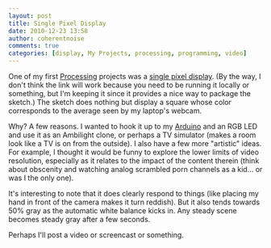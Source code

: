 ```yaml
---
layout: post
title: Single Pixel Display
date: 2010-12-23 13:58
author: coherentnoise
comments: true
categories: [display, My Projects, processing, programming, video]
---
```

One of my first <a title="The Processing language home page." href="http://www.processing.org" target="_blank">Processing</a> projects was a <a title="My single pixel display processing sketch." href="http://squishyrobot.com/processing/single_pixel_display/applet/" target="_blank">single pixel display</a>. (By the way, I don't think the link will work because you need to be running it locally or something, but I'm keeping it since it provides a nice way to package the sketch.) The sketch does nothing but display a square whose color corresponds to the average seen by my laptop's webcam.

Why? A few reasons. I wanted to hook it up to my <a title="The Arduino project home page." href="http://www.arduino.cc/" target="_blank">Arduino</a> and an RGB LED and use it as an Ambilight clone, or perhaps a TV simulator (makes a room look like a TV is on from the outside). I also have a few more "artistic" ideas. For example, I thought it would be funny to explore the lower limits of video resolution, especially as it relates to the impact of the content therein (think about obscenity and watching analog scrambled porn channels as a kid... or was I the only one).

It's interesting to note that it does clearly respond to things (like placing my hand in front of the camera makes it turn reddish). But it also tends towards 50% gray as the automatic white balance kicks in. Any steady scene becomes steady gray after a few seconds.

Perhaps I'll post a video or screencast or something.
